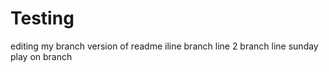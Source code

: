 
# Testing

editing my branch version of readme
iline
branch line 2
branch line
sunday play on branch
